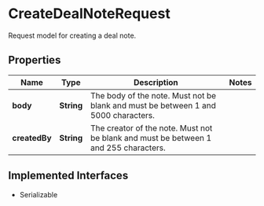 

# CreateDealNoteRequest

Request model for creating a deal note.

## Properties

| Name | Type | Description | Notes |
|------------ | ------------- | ------------- | -------------|
|**body** | **String** | The body of the note. Must not be blank and must be between 1 and 5000 characters. |  |
|**createdBy** | **String** | The creator of the note. Must not be blank and must be between 1 and 255 characters. |  |


## Implemented Interfaces

* Serializable

